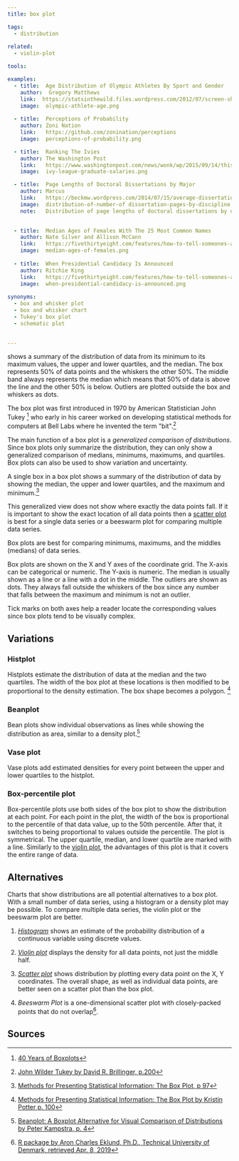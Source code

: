 ```yaml
---
title: box plot

tags:
  - distribution
  
related:
  - violin-plot

tools:

examples:
  - title:  Age Distribution of Olympic Athletes By Sport and Gender
    author:  Gregory Matthews
    link:  https://statsinthewild.files.wordpress.com/2012/07/screen-shot-2012-07-09-at-11-49-59-am.png
    image:  olympic-athlete-age.png
  
  - title:  Perceptions of Probability
    author: Zoni Nation
    link:   https://github.com/zonination/perceptions
    image:  perceptions-of-probability.png

  - title:  Ranking The Ivies
    author: The Washington Post
    link:   https://www.washingtonpost.com/news/wonk/wp/2015/09/14/this-chart-shows-why-parents-push-their-kids-so-hard-to-get-into-ivy-league-schools
    image:  ivy-league-graduate-salaries.png

  - title:  Page Lengths of Doctoral Dissertations by Major
    author: Marcus
    link:   https://beckmw.wordpress.com/2014/07/15/average-dissertation-and-thesis-length-take-two
    image:  distribution-of-number-of dissertation-pages-by-discipline.png
    note:   Distribution of page lengths of doctoral dissertations by discipline. The data is sorted by median. Number of records for each discipline is in parentheses.
    

  - title:  Median Ages of Females With The 25 Most Common Names
    author: Nate Silver and Allison McCann
    link:   https://fivethirtyeight.com/features/how-to-tell-someones-age-when-all-you-know-is-her-name/
    image:  median-ages-of-females.png
  
  - title:  When Presidential Candidacy Is Announced
    author: Ritchie King
    link:   https://fivethirtyeight.com/features/how-to-tell-someones-age-when-all-you-know-is-her-name/
    image:  when-presidential-candidacy-is-announced.png
    
synonyms:
  - box and whisker plot
  - box and whisker chart
  - Tukey's box plot
  - schematic plot
  

---
```


shows a summary of the distribution of data from its minimum to its maximum values, the upper and lower quartiles, and the median. The box represents 50% of data points and the whiskers the other 50%. The middle band always represents
the median which means that 50% of data is above the line and the other 50% is below. Outliers are plotted outside the box and whiskers as dots.

<!--more--> 
The box plot was first introduced in 1970 by American Statistician John Tukey [^wickham] who early in his career worked on developing statistical methods for computers at Bell Labs where he invented the term "bit".[^billinger]

The main function of a box plot is a *generalized comparison of distributions*. Since box plots only summarize the distribution, they can only show a generalized comparison of medians, minimums, maximums, and quartiles. Box plots can also be used to show variation and uncertainty. 

A single box in a box plot shows a summary of the distribution of data by showing the median, the upper and lower quartiles, and the maximum and minimum.[^potter]

This generalized view does not show where exactly the data points fall. If it is important to show the exact location of all data points then a [scatter plot](/scatter-plot) is best for a single data series or a beeswarm plot for comparing multiple data series.
 
Box plots are best for comparing minimums, maximums, and the middles (medians) of data series.

Box plots are shown on the X and Y axes of the coordinate grid. The X-axis can be categorical or numeric. The Y-axis is numeric. The median is usually shown as a line or a line with a dot in the middle. The outliers are shown as dots. They always fall outside the whiskers of the box since any number that falls between the maximum and minimum is not an outlier.

Tick marks on both axes help a reader locate the corresponding values since box plots tend to be visually complex.

## Variations

### Histplot 
Histplots estimate the distribution of data at the median and the two quartiles. The width of the box plot at these locations is then modified to be proportional to the density estimation. The box shape becomes a polygon. [^potter2] 

### Beanplot 
Bean plots show individual observations as lines while showing the distribution as area, similar to a density plot.[^kampstra]

### Vase plot 
 Vase plots add estimated densities for every point between the upper and lower quartiles to the histplot. 

### Box-percentile plot
 Box-percentile plots use both sides of the box plot to show the distribution at each point. For each point in the plot, the width of the box is proportional to the percentile of that data value, up to the 50th percentile. After that, it switches to being proportional to values outside the percentile. The plot is symmetrical. The upper quartile, median, and lower quartile are marked with a line. Similarly to the [violin plot](violin-plot), the advantages of this plot is that it covers the entire range of data.



## Alternatives
Charts that show distributions are all potential alternatives to a box plot. With a small number of data series, using a histogram or a density plot may be possible. To compare multiple data series, the violin plot or the beeswarm plot are better.

1. [*Histogram*](/histogram) shows an estimate of the probability distribution of a continuous variable using discrete values.

2. [*Violin plot*](/violion-plot) displays the density for all data points, not just the middle half.

3. [*Scatter plot*](/scatter-plot) shows distribution by plotting every data point on the X, Y coordinates. The overall shape, as well as individual data points, are better seen on a scatter plot than the box plot.

4. *Beeswarm Plot* is a one-dimensional scatter plot with closely-packed points that do not overlap[^tud].

## Sources
[^wickham]: [40 Years of Boxplots](http://vita.had.co.nz/papers/boxplots.pdf)
[^billinger]: [John Wilder Tukey by David R. Brillinger, p.200](https://www.ams.org/notices/200202/fea-tukey.pdf)
[^potter]: [Methods for Presenting Statistical Information: The Box Plot, p 97](http://www.sci.utah.edu/~kpotter/publications/potter-2006-MPSI.pdf)
[^potter2]: [Methods for Presenting Statistical Information: The Box Plot by Kristin Potter p. 100](http://www.sci.utah.edu/~kpotter/publications/potter-2006-MPSI.pdf)
[^kampstra]: [Beanplot: A Boxplot Alternative for Visual Comparison of Distributions by Peter Kampstra, p. 4](https://cran.r-project.org/web/packages/beanplot/vignettes/beanplot.pdf)
[^tud]: [R package by Aron Charles Eklund, Ph.D., Technical University of Denmark, retrieved Apr. 8, 2019](http://www.cbs.dtu.dk/~eklund/beeswarm/)
